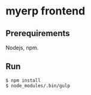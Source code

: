 # myerp frontend

## Prerequirements

Nodejs, npm.

## Run

```
$ npm install
$ node_modules/.bin/gulp
```
